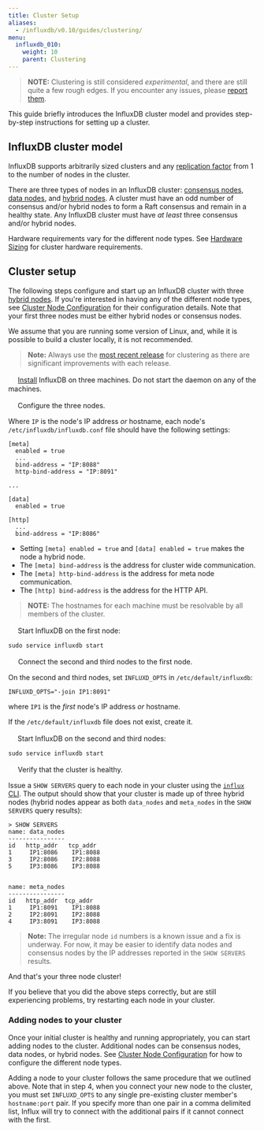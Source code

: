```yaml
---
title: Cluster Setup
aliases:
  - /influxdb/v0.10/guides/clustering/
menu:
  influxdb_010:
    weight: 10
    parent: Clustering
---
```


> **NOTE:** Clustering is still considered _experimental_, and there are still quite a few rough edges.
If you encounter any issues, please [report them](https://github.com/influxdata/influxdb/issues/new).

This guide briefly introduces the InfluxDB cluster model and provides step-by-step instructions for setting up a cluster.

## InfluxDB cluster model

InfluxDB supports arbitrarily sized clusters and any [replication factor](/influxdb/v0.10/concepts/glossary/#replication-factor) from 1 to the number of nodes in the cluster.

There are three types of nodes in an InfluxDB cluster: [consensus nodes](/influxdb/v0.10/concepts/glossary/#consensus-node), [data nodes](/influxdb/v0.10/concepts/glossary/#data-node), and [hybrid nodes](/influxdb/v0.10/concepts/glossary/#hybrid-node).
A cluster must have an odd number of consensus and/or hybrid nodes to form a Raft consensus and remain in a healthy state.
Any InfluxDB cluster must have _at least_ three consensus and/or hybrid nodes.


Hardware requirements vary for the different node types. See [Hardware Sizing](/influxdb/v0.10/guides/hardware_sizing/#general-hardware-guidelines-for-clusters) for cluster hardware requirements.

## Cluster setup

The following steps configure and start up an InfluxDB cluster with three [hybrid nodes](/influxdb/v0.10/concepts/glossary/#hybrid-node).
If you're interested in having any of the different node types, see [Cluster Node Configuration](/influxdb/v0.10/clustering/cluster_node_config/) for their configuration details.
Note that your first three nodes must be either hybrid nodes or consensus nodes.


We assume that you are running some version of Linux, and, while it is possible to build a cluster locally, it is not recommended.

> **Note:** Always use the [most recent release](https://influxdata.com/downloads/#influxdb) for clustering as there are significant improvements with each release.

**<font color=white size=4>1</font>**&nbsp;&nbsp; [Install](/influxdb/v0.10/introduction/installation/) InfluxDB on three machines.
Do not start the daemon on any of the machines.

**<font color=white size=4>2</font>**&nbsp;&nbsp;Configure the three nodes.

Where `IP` is the node's IP address *or* hostname, each node's `/etc/influxdb/influxdb.conf` file should have the following settings:
```
[meta]
  enabled = true
  ...
  bind-address = "IP:8088"
  http-bind-address = "IP:8091"

...

[data]
  enabled = true

[http]
  ...
  bind-address = "IP:8086"
```

* Setting `[meta] enabled = true` and `[data] enabled = true` makes the node a hybrid node.
* The `[meta] bind-address` is the address for cluster wide communication.
* The `[meta] http-bind-address` is the address for meta node communication.
* The `[http] bind-address` is the address for the HTTP API.

> **NOTE:** The hostnames for each machine must be resolvable by all members of the cluster.

**<font color=white size=4>3</font>**&nbsp;&nbsp;Start InfluxDB on the first node:
```
sudo service influxdb start
```

**<font color=white size=4>4</font>**&nbsp;&nbsp;Connect the second and third nodes to the first node.

On the second and third nodes, set `INFLUXD_OPTS` in `/etc/default/influxdb`:
```
INFLUXD_OPTS="-join IP1:8091"
```
where `IP1` is the *first* node's IP address *or* hostname.

If the `/etc/default/influxdb` file does not exist, create it.

**<font color=white size=4>5</font>**&nbsp;&nbsp;Start InfluxDB on the second and third nodes:
```
sudo service influxdb start
```

**<font color=white size=4>6</font>**&nbsp;&nbsp;Verify that the cluster is healthy.

Issue a `SHOW SERVERS` query to each node in your cluster using the [`influx` CLI](/influxdb/v0.10/tools/shell/).
The output should show that your cluster is made up of three hybrid nodes (hybrid nodes appear as both `data_nodes` and `meta_nodes` in the `SHOW SERVERS` query results):

```
> SHOW SERVERS
name: data_nodes
----------------
id	 http_addr	 tcp_addr
1	  IP1:8086	  IP1:8088
3	  IP2:8086	  IP2:8088
5	  IP3:8086	  IP3:8088


name: meta_nodes
----------------
id	 http_addr  tcp_addr
1	  IP1:8091	  IP1:8088
2	  IP2:8091	  IP2:8088
4	  IP3:8091	  IP3:8088
```

> **Note:** The irregular node `id` numbers is a known issue and a fix is underway.
For now, it may be easier to identify data nodes and consensus nodes by the IP addresses reported in the `SHOW SERVERS` results.

And that's your three node cluster!

If you believe that you did the above steps correctly, but are still experiencing problems, try restarting each node in your cluster.

### Adding nodes to your cluster

Once your initial cluster is healthy and running appropriately, you can start adding nodes to the cluster. Additional nodes can be consensus nodes, data nodes, or hybrid nodes. See [Cluster Node Configuration](/influxdb/v0.10/clustering/cluster_node_config/) for how to configure the different node types.

Adding a node to your cluster follows the same procedure that we outlined above. Note that in step 4, when you connect your new node to the cluster, you must set `INFLUXD_OPTS` to any single pre-existing cluster member's `hostname:port` pair. If you specify more than one pair in a comma delimited list, Influx will try to connect with the additional pairs if it cannot connect with the first.
